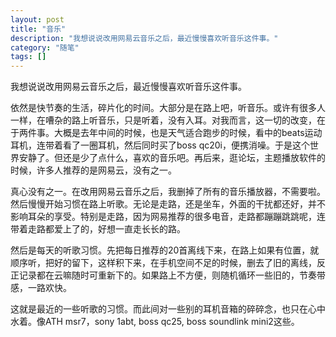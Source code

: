 ```yaml
---
layout: post
title: "音乐"
description: "我想说说改用网易云音乐之后，最近慢慢喜欢听音乐这件事。"
category: "随笔"
tags: []
---
```


我想说说改用网易云音乐之后，最近慢慢喜欢听音乐这件事。

依然是快节奏的生活，碎片化的时间。大部分是在路上吧，听音乐。或许有很多人一样，在嘈杂的路上听音乐，只是听着，没有入耳。对我而言，这一切的改变，在于两件事。大概是去年中间的时候，也是天气适合跑步的时候，看中的beats运动耳机，连带着看了一圈耳机，然后同时买了boss qc20i，便携消噪。于是这个世界安静了。但还是少了点什么，喜欢的音乐吧。再后来，逛论坛，主题播放软件的时候，许多人推荐的是网易云，没有之一。

真心没有之一。在改用网易云音乐之后，我删掉了所有的音乐播放器，不需要啦。然后慢慢开始习惯在路上听歌。无论是走路，还是坐车，外面的干扰都还好，并不影响耳朵的享受。特别是走路，因为网易推荐的很多电音，走路都蹦蹦跳跳呢，连带着走路都爱上了的，好想一直走长长的路。

然后是每天的听歌习惯。先把每日推荐的20首离线下来，在路上如果有位置，就顺序听，把好的留下，这样积下来，在手机空间不足的时候，删去了旧的离线，反正记录都在云嘛随时可重新下的。如果路上不方便，则随机循环一些旧的，节奏带感，一路欢快。

这就是最近的一些听歌的习惯。而此间对一些别的耳机音箱的碎碎念，也只在心中水着。像ATH msr7，sony 1abt, boss qc25, boss soundlink mini2这些。
